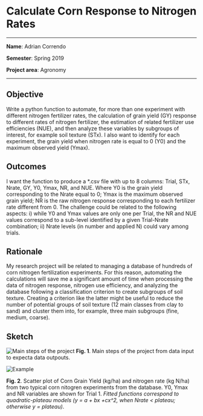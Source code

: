 # Calculate Corn Response to Nitrogen Rates
---

**Name**: Adrian Correndo

**Semester**: Spring 2019

**Project area**: Agronomy

---

## **Objective**

Write a python function to automate, for more than one experiment with different nitrogen fertilizer rates, the calculation of grain yield (GY) response to different rates of nitrogen fertilizer, the estimation of related fertilizer use efficiencies (NUE), and then analyze these variables by subgroups of interest, for example soil texture (STx). I also want to identify for each experiment, the grain yield when nitrogen rate is equal to 0 (Y0) and the maximum observed yield (Ymax).

## **Outcomes**

I want the function to produce a *.csv file with up to 8 columns: Trial, STx, Nrate, GY, Y0, Ymax, NR, and NUE. Where Y0 is the grain yield corresponding to the Nrate equal to 0; Ymax is the maximum observed grain yield; NR is the raw nitrogen response corresponding to each fertilizer rate different from 0. The challenge could be related to the following aspects: i) while Y0 and Ymax values are only one per Trial, the NR and NUE values correspond to a sub-level identified by a given Trial-Nrate combination; ii) Nrate levels (in number and applied N) could vary among trials. 

## **Rationale**

My research project will be related to managing a database of hundreds of corn nitrogen fertilization experiments. For this reason, automating the calculations will save me a significant amount of time when processing the data of nitrogen response, nitrogen use efficiency, and analyzing the database following a classification criterion to create subgroups of soil texture. Creating a criterion like the latter might be useful to reduce the number of potential groups of soil texture (12 main classes from clay to sand) and cluster them into, for example, three main subgroups (fine, medium, coarse).

## **Sketch**

![Main steps of the project](https://github.com/adriancorrendo/project/blob/master/sketch.jpg)
**Fig. 1**. Main steps of the project from data input to expecta data outpouts.

![Example](https://github.com/adriancorrendo/project/blob/master/Example.JPG)

**Fig. 2**. Scatter plot of Corn Grain Yield (kg/ha) and nitrogen rate (kg N/ha) from two typical corn nitogren experiments from the database. Y0, Ymax and NR variables are shown for Trial 1. *Fitted functions correspond to quadratic-plateau models (y = a + bx +cx^2, when Nrate < plateau; otherwise y = plateau)*.
